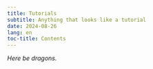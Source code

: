 ```yaml
---
title: Tutorials
subtitle: Anything that looks like a tutorial
date: 2024-08-26
lang: en
toc-title: Contents
---
```


_Here be dragons._
